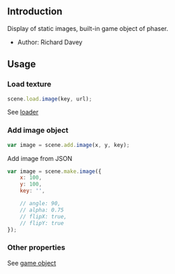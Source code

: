 ## Introduction

Display of static images, built-in game object of phaser.

- Author: Richard Davey

## Usage

### Load texture

```javascript
scene.load.image(key, url);
```

See [loader](loader.md#image)

### Add image object

```javascript
var image = scene.add.image(x, y, key);
```

Add image from JSON

```javascript
var image = scene.make.image({
    x: 100,
    y: 100,
    key: '',

    // angle: 90,
    // alpha: 0.75
    // flipX: true,
    // flipY: true
});
```

### Other properties

See [game object](gameobject.md)